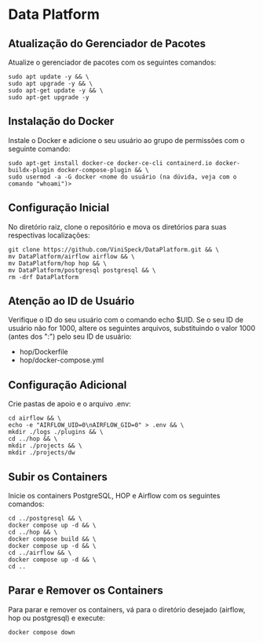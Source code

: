 # Data Platform

## Atualização do Gerenciador de Pacotes

Atualize o gerenciador de pacotes com os seguintes comandos:

```
sudo apt update -y && \
sudo apt upgrade -y && \
sudo apt-get update -y && \
sudo apt-get upgrade -y
```

## Instalação do Docker

Instale o Docker e adicione o seu usuário ao grupo de permissões com o seguinte comando:

```
sudo apt-get install docker-ce docker-ce-cli containerd.io docker-buildx-plugin docker-compose-plugin && \
sudo usermod -a -G docker <nome do usuário (na dúvida, veja com o comando "whoami")>
```

## Configuração Inicial

No diretório raiz, clone o repositório e mova os diretórios para suas respectivas localizações:

```
git clone https://github.com/ViniSpeck/DataPlatform.git && \
mv DataPlatform/airflow airflow && \
mv DataPlatform/hop hop && \
mv DataPlatform/postgresql postgresql && \
rm -drf DataPlatform
```

## Atenção ao ID de Usuário

Verifique o ID do seu usuário com o comando echo $UID. Se o seu ID de usuário não for 1000, altere os seguintes arquivos, substituindo o valor 1000 (antes dos ":") pelo seu ID de usuário:

 - hop/Dockerfile
 - hop/docker-compose.yml

## Configuração Adicional

Crie pastas de apoio e o arquivo .env:

```
cd airflow && \
echo -e "AIRFLOW_UID=0\nAIRFLOW_GID=0" > .env && \
mkdir ./logs ./plugins && \
cd ../hop && \
mkdir ./projects && \
mkdir ./projects/dw
```

## Subir os Containers
Inicie os containers PostgreSQL, HOP e Airflow com os seguintes comandos:

```
cd ../postgresql && \
docker compose up -d && \
cd ../hop && \
docker compose build && \
docker compose up -d && \
cd ../airflow && \
docker compose up -d && \
cd ..
```

## Parar e Remover os Containers
Para parar e remover os containers, vá para o diretório desejado (airflow, hop ou postgresql) e execute:

```
docker compose down
```
